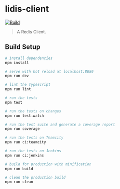 # lidis-client
[![Build](https://circleci.com/gh/KasumiUtako/lidis-client.svg?style=shield&circle-token=:circle-token)](https://circleci.com/gh/KasumiUtako/lidis-client/tree/master)

> A Redis Client.

## Build Setup

``` bash
# install dependencies
npm install

# serve with hot reload at localhost:8080
npm run dev

# lint the Typescript
npm run lint

# run the tests
npm test

# run the tests on changes
npm run test:watch

# run the test suite and generate a coverage report
npm run coverage

# run the tests on Teamcity
npm run ci:teamcity

# run the tests on Jenkins
npm run ci:jenkins

# build for production with minification
npm run build

# clean the production build
npm run clean
```
